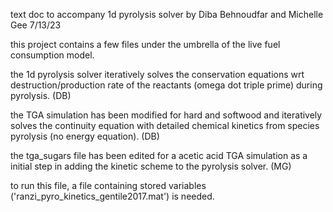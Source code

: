 text doc to accompany 1d pyrolysis solver by Diba Behnoudfar and 
Michelle Gee 7/13/23

this project contains a few files under the umbrella of the live fuel consumption model. 

the 1d pyrolysis solver iteratively solves the conservation equations wrt destruction/production rate of the reactants (omega dot triple prime) during pyrolysis. (DB)

the TGA simulation has been modified for hard and softwood and iteratively solves the continuity equation with detailed chemical kinetics from species pyrolysis (no energy equation). (DB)

the tga_sugars file has been edited for a acetic acid TGA simulation as a initial step in adding the  kinetic scheme to the pyrolysis solver. (MG)

to run this file, a file containing stored variables ('ranzi_pyro_kinetics_gentile2017.mat') is needed.

